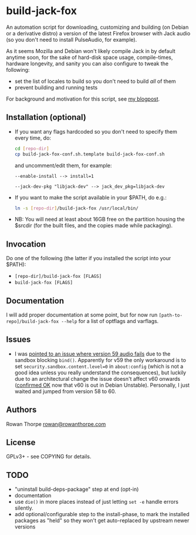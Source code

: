 build-jack-fox
==============

An automation script for downloading, customizing and building (on Debian or a derivative distro) a version of the latest
Firefox browser with Jack audio (so you don't need to install PulseAudio, for example).

As it seems Mozilla and Debian won't likely compile Jack in by default anytime soon, for the sake of hard-disk space usage,
compile-times, hardware longevity, and sanity you can also configure to tweak the following:

* set the list of locales to build so you don't need to build *all* of them
* prevent building and running tests

For background and motivation for this script, see
[my blogpost](https://blog.rowanthorpe.com/2017/12/17/firefox-without-pulseaudio-in-debian.html).

Installation (optional)
-----------------------

* If you want any flags hardcoded so you don't need to specify them every time, do:
  ```sh
  cd [repo-dir]
  cp build-jack-fox-conf.sh.template build-jack-fox-conf.sh
  ```
  and uncomment/edit them, for example:
  ```text
  --enable-install --> install=1
  ```
  ```text
  --jack-dev-pkg "libjack-dev" --> jack_dev_pkg=libjack-dev
  ```
* If you want to make the script available in your $PATH, do e.g.:
  ```sh
  ln -s [repo-dir]/build-jack-fox /usr/local/bin/
  ```
* NB: You will need at least about 16GB free on the partition housing the $srcdir (for the built files, and the copies
  made while packaging).

Invocation
----------

Do one of the following (the latter if you installed the script into your $PATH):

* `[repo-dir]/build-jack-fox [FLAGS]`
* `build-jack-fox [FLAGS]`

Documentation
-------------

I will add proper documentation at some point, but for now run `[path-to-repo]/build-jack-fox --help` for a list of
optflags and varflags.

Issues
------

* I was [pointed to an issue where version 59 audio fails](https://twitter.com/malkavianbilbao/status/974698569331625984)
  due to the sandbox blocking `bind()`. Apparently for v59 the only workaround is to set `security.sandbox.content.level=0`
  in `about:config` (which is not a good idea unless you really understand the consequences), but luckily due to an
  architectural change the issue doesn't affect v60 onwards
  ([confirmed OK](https://twitter.com/malkavianbilbao/status/997162915240316933) now that v60 is out in Debian Unstable).
  Personally, I just waited and jumped from version 58 to 60.

Authors
-------

Rowan Thorpe <rowan@rowanthorpe.com>

License
-------

GPLv3+ - see COPYING for details.

TODO
----

* "uninstall build-deps-package" step at end (opt-in)
* documentation
* use `die()` in more places instead of just letting `set -e` handle errors silently.
* add optional/configurable step to the install-phase, to mark the installed packages
  as "held" so they won't get auto-replaced by upstream newer versions
